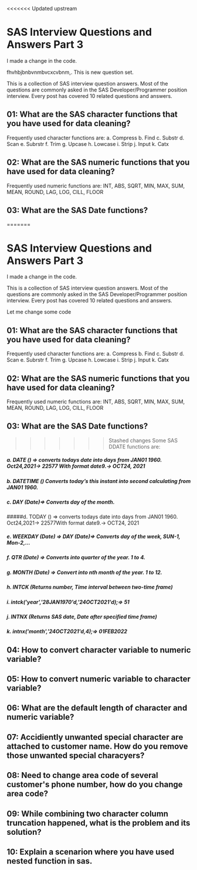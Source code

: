 <<<<<<< Updated upstream
# SAS Interview Questions and Answers Part 3

I made a change in the code. 

fhvhbjbnbvnmbvcxcvbnm,.
This is new question set.


This is a collection of SAS interview question answers. Most of the questions are commonly asked in the SAS Developer/Programmer position interview. Every post has covered 10 related questions and answers.


## 01: What are the SAS character functions that you have used for data cleaning?
Frequently used character functions are: 
a. Compress
b. Find
c. Substr
d. Scan
e. Subrstr
f. Trim
g. Upcase
h. Lowcase
i. Strip
j. Input
k. Catx


## 02: What are the SAS numeric functions that you have used for data cleaning?
Frequently used numeric functions are:
INT, ABS, SQRT, MIN, MAX, SUM, MEAN, ROUND, LAG, LOG, CILL, FLOOR


## 03: What are the SAS Date functions?
=======
# SAS Interview Questions and Answers Part 3

I made a change in the code. 


This is a collection of SAS interview question answers. Most of the questions are commonly asked in the SAS Developer/Programmer position interview. Every post has covered 10 related questions and answers.

Let me change some code
## 01: What are the SAS character functions that you have used for data cleaning?
Frequently used character functions are: 
a. Compress
b. Find
c. Substr
d. Scan
e. Subrstr
f. Trim
g. Upcase
h. Lowcase
i. Strip
j. Input
k. Catx


## 02: What are the SAS numeric functions that you have used for data cleaning?
Frequently used numeric functions are:
INT, ABS, SQRT, MIN, MAX, SUM, MEAN, ROUND, LAG, LOG, CILL, FLOOR


## 03: What are the SAS Date functions?
>>>>>>> Stashed changes
Some SAS DDATE functions are:
##### a. 	DATE () => converts todays date into days from JAN01 1960. Oct24,2021-> 22577 With format date9.-> OCT24, 2021
##### b. DATETIME () Converts today’s this instant into second calculating from JAN01 1960.
##### c. DAY (Date)=> Converts day of the month.
#####d. TODAY () => converts todays date into days from JAN01 1960. Oct24,2021-> 22577With format date9.-> OCT24, 2021
##### e. WEEKDAY (Date) => DAY (Date)=> Converts day of the week, SUN-1, Mon-2,…
##### f. QTR (Date) => Converts into quarter of the year. 1 to 4.
##### g. MONTH (Date) => Convert into nth month of the year. 1 to 12.
##### h. INTCK (Returns number, Time interval between two-time frame)
##### i. intck('year','28JAN1970'd,'24OCT2021'd);=> 51
##### j. INTNX (Returns SAS date, Date after specified time frame)
##### k. intnx('month','24OCT2021'd,4);=> 01FEB2022



## 04: How to convert character variable to numeric variable?

## 05: How to convert numeric variable to character variable?

## 06: What are the default length of character and numeric variable?

## 07: Accidiently unwanted special character are attached to customer name. How do you remove those unwanted special characyers?

## 08: Need to change area code of several customer's phone number, how do you change area code?

## 09: While combining two character column truncation happened, what is the problem and its solution?

## 10: Explain a scenarion where you have used nested function in sas.






 








